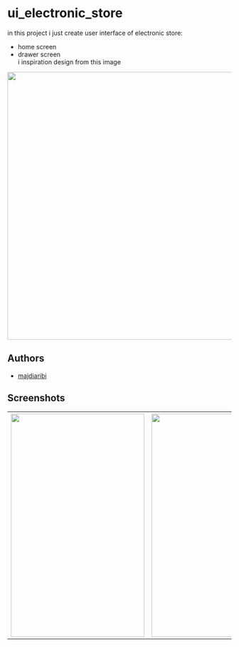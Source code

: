 
# ui_electronic_store

in this project i just create user interface of electronic store:
- home screen
- drawer screen 
</br>i inspiration design from this image
<p align="center">
    <img src="https://user-images.githubusercontent.com/95164900/193013980-6ad55175-7ac9-4526-83ec-248c8b5cc396.png" width="600" height="600"/>
</p>



## Authors

- [majdiaribi](https://github.com/majdideveloper)


## Screenshots
<table>
   <tr>
        <th scope="col"><img src="https://user-images.githubusercontent.com/95164900/193011331-b643639a-4ff1-4c0e-bbaa-6031f0bd75a3.png" width="300" height="500"/> </th>
        <th scope="col"><img src="https://user-images.githubusercontent.com/95164900/193011321-1c0f2b50-8c2a-4515-a14c-7463fd0a91f4.png" width="300" height="500"/></th>  
   </tr>
</table>
 




